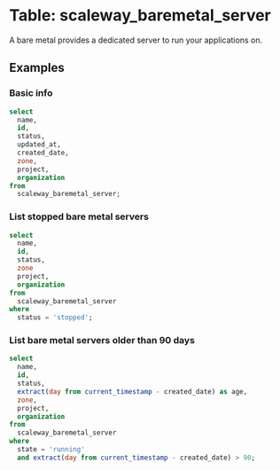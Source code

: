 # Table: scaleway_baremetal_server

A bare metal provides a dedicated server to run your applications on.

## Examples

### Basic info

```sql
select
  name,
  id,
  status,
  updated_at,
  created_date,
  zone,
  project,
  organization
from
  scaleway_baremetal_server;
```

### List stopped bare metal servers

```sql
select
  name,
  id,
  status,
  zone
  project,
  organization
from
  scaleway_baremetal_server
where
  status = 'stopped';
```

### List bare metal servers older than 90 days

```sql
select
  name,
  id,
  status,
  extract(day from current_timestamp - created_date) as age,
  zone,
  project,
  organization
from
  scaleway_baremetal_server
where
  state = 'running'
  and extract(day from current_timestamp - created_date) > 90;
```
